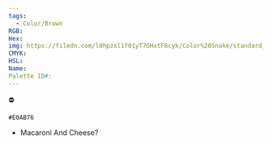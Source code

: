 ```yaml
---
tags:
  - Color/Brown
RGB: 
Hex: 
img: https://filedn.com/l0hpzxl1f01yT7GHxtF8cyk/Color%20Snake/standard_csv_to_svg/E0AB76.svg
CMYK: 
HSL: 
Name: 
Palette ID#:
---
```

⛔️
```palette
#E0AB76
```


- Macaroni And Cheese?